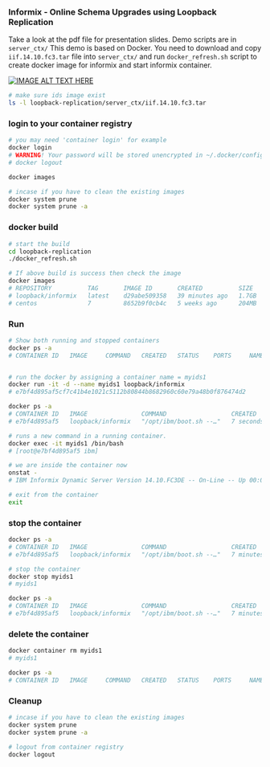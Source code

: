 ### Informix - Online Schema Upgrades using Loopback Replication

Take a look at the pdf file for presentation slides.
Demo scripts are in `server_ctx/`
This demo is based on Docker. You need to download and copy
`iif.14.10.fc3.tar` file into `server_ctx/` and run `docker_refresh.sh` script
to create docker image for informix and start informix container.

[![IMAGE ALT TEXT HERE](https://img.youtube.com/vi/sCr8QRpKB_c/0.jpg)](https://www.youtube.com/watch?v=sCr8QRpKB_c)


```bash
# make sure ids image exist
ls -l loopback-replication/server_ctx/iif.14.10.fc3.tar
```

### login to your container registry
```bash
# you may need 'container login' for example 
docker login
# WARNING! Your password will be stored unencrypted in ~/.docker/config.json.
# docker logout

docker images

# incase if you have to clean the existing images
docker system prune
docker system prune -a
```

### docker build
```bash
# start the build
cd loopback-replication
./docker_refresh.sh

# If above build is success then check the image
docker images
# REPOSITORY          TAG       IMAGE ID       CREATED          SIZE
# loopback/informix   latest    d29abe509358   39 minutes ago   1.7GB
# centos              7         8652b9f0cb4c   5 weeks ago      204MB
```


### Run
```bash
# Show both running and stopped containers
docker ps -a
# CONTAINER ID   IMAGE     COMMAND   CREATED   STATUS    PORTS     NAMES


# run the docker by assigning a container name = myids1
docker run -it -d --name myids1 loopback/informix
# e7bf4d895af5cf7c41b4e1021c5112b80844b8682960c60e79a48b0f876474d2

docker ps -a
# CONTAINER ID   IMAGE               COMMAND                  CREATED         STATUS         PORTS       NAMES
# e7bf4d895af5   loopback/informix   "/opt/ibm/boot.sh --…"   7 seconds ago   Up 6 seconds   60000/tcp   myids1

# runs a new command in a running container.
docker exec -it myids1 /bin/bash
# [root@e7bf4d895af5 ibm]

# we are inside the container now
onstat -
# IBM Informix Dynamic Server Version 14.10.FC3DE -- On-Line -- Up 00:04:01 -- 172660 Kbytes

# exit from the container
exit
```


### stop the container
```bash
docker ps -a
# CONTAINER ID   IMAGE               COMMAND                  CREATED         STATUS         PORTS       NAMES
# e7bf4d895af5   loopback/informix   "/opt/ibm/boot.sh --…"   7 minutes ago   Up 7 minutes   60000/tcp   myids1

# stop the container
docker stop myids1
# myids1

docker ps -a
# CONTAINER ID   IMAGE               COMMAND                  CREATED         STATUS                       PORTS     NAMES
# e7bf4d895af5   loopback/informix   "/opt/ibm/boot.sh --…"   7 minutes ago   Exited (137) 3 seconds ago             myids1
```


### delete the container
```bash
docker container rm myids1
# myids1

docker ps -a
# CONTAINER ID   IMAGE     COMMAND   CREATED   STATUS    PORTS     NAMES
```

### Cleanup
```bash
# incase if you have to clean the existing images
docker system prune
docker system prune -a

# logout from container registry
docker logout
```

